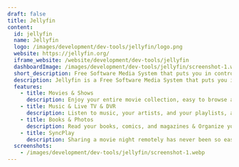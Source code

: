 ```yaml
---
draft: false
title: Jellyfin
content:
  id: jellyfin
  name: Jellyfin
  logo: /images/development/dev-tools/jellyfin/logo.png
  website: https://jellyfin.org/
  iframe_website: /website/development/dev-tools/jellyfin
  dashboardImage: /images/development/dev-tools/jellyfin/screenshot-1.webp
  short_description: Free Software Media System that puts you in control of managing and streaming your media alternative to the proprietary Emby and Plex.
  description: Jellyfin is a Free Software Media System that puts you in control of managing and streaming your media. It is an alternative to the proprietary Emby and Plex, to provide media from a dedicated server to end-user devices via multiple apps.
  features:
    - title: Movies & Shows
      description: Enjoy your entire movie collection, easy to browse and with beautiful artwork &  Watch your favorite shows, automatically sorted by season and ready to binge.
    - title: Music & Live TV & DVR
      description: Listen to music, your artists, and your playlists, at home or on the go and watch TV, and set automatic recordings to expand your library.
    - title: Books & Photos
      description: Read your books, comics, and magazines & Organize your photos, and share memories with your friends and family.
    - title: SyncPlay
      description: Sharing a movie night remotely has never been so easy.
  screenshots:
    - /images/development/dev-tools/jellyfin/screenshot-1.webp
---
```

